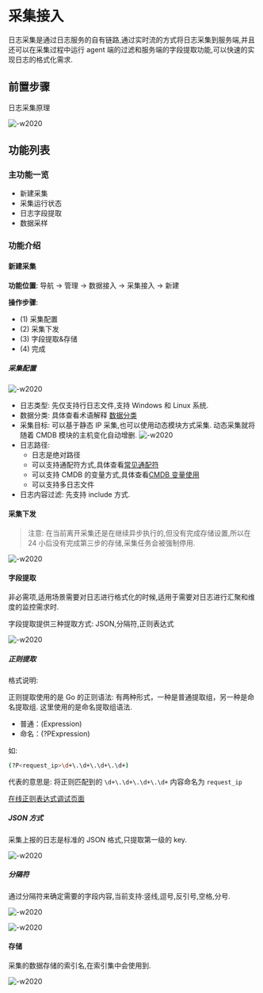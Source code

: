 # 采集接入

日志采集是通过日志服务的自有链路,通过实时流的方式将日志采集到服务端,并且还可以在采集过程中运行 agent 端的过滤和服务端的字段提取功能,可以快速的实现日志的格式化需求.

## 前置步骤

日志采集原理

![-w2020](media/15774222247800.jpg)

## 功能列表

### 主功能一览

* 新建采集
* 采集运行状态
* 日志字段提取
* 数据采样

### 功能介绍

#### 新建采集

**功能位置**: 导航 →  管理 → 数据接入 →  采集接入 →  新建

**操作步骤**:

* (1) 采集配置
* (2) 采集下发
* (3) 字段提取&存储
* (4) 完成

##### 采集配置

![-w2020](media/15774247992632.jpg)

* 日志类型: 先仅支持行日志文件,支持 Windows 和 Linux 系统.
* 数据分类: 具体查看术语解释 [数据分类](../concepts/glossary.md)
* 采集目标: 可以基于静态 IP 采集,也可以使用动态模块方式采集. 动态采集就将随着 CMDB 模块的主机变化自动增删.
    ![-w2020](media/15774247261632.jpg)
* 日志路径:
    * 日志是绝对路径
    * 可以支持通配符方式,具体查看[常见通配符](../addenda/wildcard.md)
    * 可以支持 CMDB 的变量方式,具体查看[CMDB 变量使用](../addenda/cmdb_var.md)
    * 可以支持多日志文件
* 日志内容过滤: 先支持 include 方式.

#### 采集下发

> 注意: 在当前离开采集还是在继续异步执行的,但没有完成存储设置,所以在 24 小后没有完成第三步的存储,采集任务会被强制停用.

![-w2020](media/15774268164786.jpg)

#### 字段提取

非必需项,适用场景需要对日志进行格式化的时候,适用于需要对日志进行汇聚和维度的监控需求时.

字段提取提供三种提取方式: JSON,分隔符,正则表达式

![-w2020](media/15774269753258.jpg)

##### 正则提取

格式说明:

正则提取使用的是 Go 的正则语法: 有两种形式，一种是普通提取组，另一种是命名提取组. 这里使用的是命名提取组语法.

* 普通：(Expression)
* 命名：(?P<name>Expression)

如:

```bash
(?P<request_ip>\d+\.\d+\.\d+\.\d+)
```

代表的意思是: 将正则匹配到的 `\d+\.\d+\.\d+\.\d+` 内容命名为 `request_ip`

[在线正则表达式调试页面](https://www.debuggex.com/)

#####  JSON 方式

采集上报的日志是标准的 JSON 格式,只提取第一级的 key.

![-w2020](media/15774405468816.jpg)

##### 分隔符

通过分隔符来确定需要的字段内容,当前支持:竖线,逗号,反引号,空格,分号.

![-w2020](media/15774276571600.jpg)

![-w2020](media/15774290884163.jpg)

#### 存储

采集的数据存储的索引名,在索引集中会使用到.

![-w2020](media/15774271280504.jpg)
